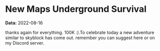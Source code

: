 # New Maps Underground Survival

**Data:** 2022-08-16

thanks again for everything. 100K :).To celebrate today a new adventure similar to skyblock has come out. remember you can suggest here or on my Discord server.
